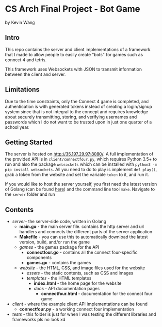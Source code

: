 # CS Arch Final Project - Bot Game
by Kevin Wang

## Intro

This repo contains the server and client implementations of a framework that I made to allow people to easily create "bots" for games such as connect 4 and tetris. 

This framework uses Websockets with JSON to transmit information between the client and server. 

## Limitations

Due to the time constraints, only the Connect 4 game is completed, and authentication is with generated tokens instead of creating a login/signup system since that is not integral to the concept and requires knowledge about securely transmitting, storing, and verifying usernames and passwords which I do not want to be trusted upon in just one quarter of a school year. 

## Getting Started

The server is hosted on http://35.197.29.97:8080/. A full implementation of the provided API is in `client/connectfour.py`, which requires Python 3.5+ to run and also the package `websockets` which can be installed with `python3 -m pip install websockets`. All you need to do to play is implement `def play()`, grab a token from the website and set the variable `token` to it, and run it.


If you would like to host the server yourself, you first need the latest version of Golang (can be found [here](https://golang.org/)) and the command line tool `make`. Navigate to the `server` folder and run 

## Contents

- _server_- the server-side code, written in Golang
    - **main.go** - the main server file. contains the http server and url handlers and connects the different parts of the server application
    - **Makefile** - you can use this to automatically download the latest version, build, and/or run the game
    - _games_ - the games package for the API
        - **connectfour.go** - contains all the connect four-specific components
        - **games.go** - contains the games
    - _website_ - the HTML, CSS, and image files used for the website
        - _assets_ - the static contents, such as CSS and images
        - _templates_ - the HTML templates
            - **index.html** - the home page for the website
            - _docs_ - API documentation pages
                - **connectfour.html** - documentation for the connect four game
- _client_ - where the example client API implementations can be found
    - **connectfour<nolink>.py** - a working connect four implementation
- _tests_ - this folder is just for when I was testing the different libraries and frameworks pls no look xd

